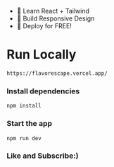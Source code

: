 

-   🌟 Learn React + Tailwind 
-   🎃 Build Responsive Design
-   🚀 Deploy for FREE!

# Run Locally

```shel
https://flavorescape.vercel.app/
```


### Install dependencies

```shell
npm install
```

### Start the app

```shell
npm run dev
```

### Like and Subscribe:)
